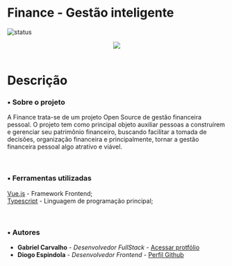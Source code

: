 # Finance - Gestão inteligente

![status](https://img.shields.io/badge/STATUS-EM%20DESENVOLVIMENTO-%23E8FF01&?style=flat-square&logo=appveyor)

<div align="center">
  <img src="https://i.imgur.com/5HdBQAX_d.webp?maxwidth=760&fidelity=grand">
</div>

<br>

# Descrição

### • Sobre o projeto

A Finance trata-se de um projeto Open Source de gestão financeira pessoal. O projeto tem como principal objeto auxiliar pessoas a construírem e gerenciar seu patrimônio financeiro, buscando facilitar a tomada de decisões, organização financeira e principalmente, tornar a gestão financeira pessoal algo atrativo e viável.

<br>

### • Ferramentas utilizadas

[Vue.js](https://vuejs.org/) - Framework Frontend; <br>
[Typescript](https://www.typescriptlang.org/) - Linguagem de programação principal;

<br>

### • Autores

* **Gabriel Carvalho** - *Desenvolvedor FullStack* - [Acessar protfólio](https://gabrielcarvalho.tech)
* **Diogo Espindola** - *Desenvolvedor Frontend* - [Perfil Github](https://github.com/rissollis)
